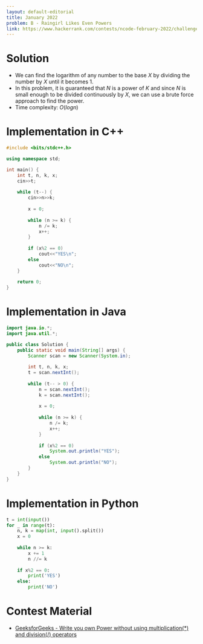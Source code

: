 ```yaml
---
layout: default-editorial
title: January 2022
problem: B - Raingirl Likes Even Powers
link: https://www.hackerrank.com/contests/ncode-february-2022/challenges/b-raingirl-likes-even-powers
---
```

# Solution

- We can find the logarithm of any number to the base $X$ by dividing the number by $X$ until it becomes $1$.
- In this problem, it is guaranteed that $N$ is a power of $K$ and since $N$ is small enough to be divided continuously by $X$, we can use a brute force approach to find the power.
- Time complexity: $O(logn)$

$$$$

# Implementation in C++

```cpp
#include <bits/stdc++.h>

using namespace std;

int main() {
    int t, n, k, x;
    cin>>t;
    
    while (t--) {
        cin>>n>>k;
        
        x = 0;
        
        while (n >= k) {
            n /= k;
            x++;
        }
        
        if (x%2 == 0)
            cout<<"YES\n";
        else
            cout<<"NO\n";
    }
    
    return 0;
}
```

$$$$

# Implementation in Java

```java
import java.io.*;
import java.util.*;

public class Solution {
    public static void main(String[] args) {
        Scanner scan = new Scanner(System.in);
        
        int t, n, k, x;
        t = scan.nextInt();
        
        while (t-- > 0) {
            n = scan.nextInt();
            k = scan.nextInt();
            
            x = 0;
            
            while (n >= k) {
                n /= k;
                x++;
            }
            
            if (x%2 == 0)
                System.out.println("YES");
            else
                System.out.println("NO");
        }
    }
}
```

$$$$

# Implementation in Python

```python
t = int(input())
for _ in range(t):
    n, k = map(int, input().split())
    x = 0
    
    while n >= k:
        x += 1
        n //= k
        
    if x%2 == 0:
        print('YES')
    else:
        print('NO')
```

$$$$

# Contest Material

- [GeeksforGeeks - Write you own Power without using multiplication(*) and division(/) operators](https://www.geeksforgeeks.org/write-you-own-power-without-using-multiplication-and-division/)


